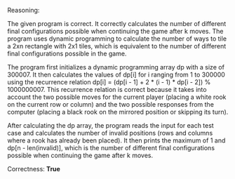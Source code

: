 Reasoning: 

The given program is correct. It correctly calculates the number of different final configurations possible when continuing the game after k moves. The program uses dynamic programming to calculate the number of ways to tile a 2xn rectangle with 2x1 tiles, which is equivalent to the number of different final configurations possible in the game.

The program first initializes a dynamic programming array dp with a size of 300007. It then calculates the values of dp[i] for i ranging from 1 to 300000 using the recurrence relation dp[i] = (dp[i - 1] + 2 * (i - 1) * dp[i - 2]) % 1000000007. This recurrence relation is correct because it takes into account the two possible moves for the current player (placing a white rook on the current row or column) and the two possible responses from the computer (placing a black rook on the mirrored position or skipping its turn).

After calculating the dp array, the program reads the input for each test case and calculates the number of invalid positions (rows and columns where a rook has already been placed). It then prints the maximum of 1 and dp[n - len(invalid)], which is the number of different final configurations possible when continuing the game after k moves.

Correctness: **True**